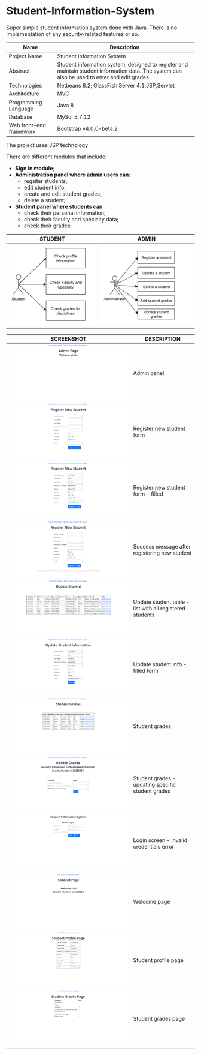 # Student-Information-System

Super simple student information system done with Java. There is no implementation of any security-related features or so.


| Name | Description |
| --- | --- |
| Project Name | Student Information System |
| Abstract | Student information system, designed to register and maintain student information data. The system can also be used to enter and edit grades.|
| Technologies | Netbeans 8.2; GlassFish Server 4.1,JSP,Servlet |
| Architecture | MVC |
| Programming Language | Java 8 |
| Database | MySql 5.7.12 |
| Web front-end framework | Bootstrap v4.0.0-beta.2 |

The project uses JSP technology

There are different modules that include:
- **Sign in module**;
- **Administration panel where admin users can**:
  - regsiter students;
  - edit student info;
  - create and edit student grades;
  - delete a student;
- **Student panel where students can**:
  - check their personal information;
  - check their faculty and specialty data;
  - check their grades;

| STUDENT | ADMIN |
| --- | --- |
| ![](Screenshots/17.png) | ![](Screenshots/18.png) |

| SCREENSHOT | DESCRIPTION |
| --- | --- |
| ![](Screenshots/1.png) | Admin panel |
| ![](Screenshots/2.png) | Register new student form |
| ![](Screenshots/3.png) | Register new student form - filled |
| ![](Screenshots/4.png) | Success message after registering new student |
| ![](Screenshots/5.png) | Update student table - list with all registered students |
| ![](Screenshots/6.png) | Update student info - filled form |
| ![](Screenshots/9.png) | Student grades |
| ![](Screenshots/10.png) | Student grades - updating specific student grades|
| ![](Screenshots/12.png) | Login screen - invalid credentials error |
| ![](Screenshots/13.png) | Welcome page |
| ![](Screenshots/14.png) | Student profile page |
| ![](Screenshots/15.png) | Student grades page |

